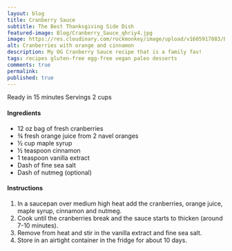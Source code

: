```yaml
---
layout: blog
title: Cranberry Sauce
subtitle: The Best Thanksgiving Side Dish
featured-image: Blog/Cranberry_Sauce_qhriy4.jpg
image: https://res.cloudinary.com/rockmonkey/image/upload/v1605917883/Blog/Cranberry_Sauce_qhriy4.jpg
alt: Cranberries with orange and cinnamon
description: My OG Cranberry Sauce recipe that is a family fav!
tags: recipes gluten-free egg-free vegan paleo desserts
comments: true
permalink:
published: true
---
```


Ready in 15 minutes
Servings 2 cups

#### Ingredients
* 12 oz bag of fresh cranberries
* ¾ fresh orange juice from 2 navel oranges
* ½ cup maple syrup
* ½ teaspoon cinnamon
* 1 teaspoon vanilla extract
* Dash of fine sea salt
* Dash of nutmeg (optional)



#### Instructions
1. In a saucepan over medium high heat add the cranberries, orange juice,  maple syrup, cinnamon and nutmeg.
2. Cook until the cranberries break and the sauce starts to thicken (around 7-10 minutes).
3. Remove from heat and stir in the vanilla extract and fine sea salt.
4. Store in an airtight container in the fridge for about 10 days.
